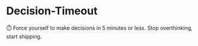 # Decision-Timeout
⏱️ Force yourself to make decisions in 5 minutes or less. Stop overthinking, start shipping.
